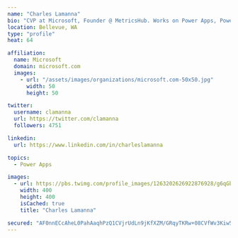 ```yaml
---
name: "Charles Lamanna"
bio: "CVP at Microsoft, Founder @ MetricsHub. Works on Power Apps, Power Automate, Power Virtual Agent, Common Data Service and Dynamics 365."
location: Bellevue, WA
type: "profile"
heat: 64

affiliation:
  name: Microsoft
  domain: microsoft.com
  images:
    - url: "/assets/images/organizations/microsoft.com-50x50.jpg"
      width: 50
      height: 50

twitter:
  username: clamanna
  url: https://twitter.com/clamanna
  followers: 4751

linkedin:
  url: https://www.linkedin.com/in/charleslamanna

topics:
  - Power Apps

images:
  - url: https://pbs.twimg.com/profile_images/1263202626922876928/g6qGbHZ-_400x400.jpg
    width: 400
    height: 400
    isCached: true
    title: "Charles Lamanna"

secured: "AF0nnECcAheL0PahAaqhPzQ1CVjrUdLn9jKfXZM/GRqyTKRw+08CVfWv3Kiw5N0jfNxln07GeW2iC/am3X1Ep6H8PNPkfMiaenkLpcJldSMoTwsdQUUswSlMAfJIDgIjs9WZoPvFJCX2vHLG8JiQxQ6yxARn2Cq7mPESSgH/MeVxr9axAnkgim3eFbRHSN2MYuzZ3D1ed0EPyHBW8IEBhfK07LlwvliqMR/ogQSemZhlwl0/kg9xMN8MWrlbiIpWFHWMEGWtvDSury8l/dm/YTt61sjhWATNflB03TPCUjYaOIv7UcJ699WX4w64cM4o6ENMqOKGHUw1LRfmaQa3D1PlkdOnigyFp7Wv66J9qiSk7+LnoKjI/1bfDyldAbiJvfC9LQAaoQWMBY9ccMfXyufn18tzxS9m6/wmb0XjbtA=;bdoj4fv/Rv1ah2r0Flr85w=="
---
```



